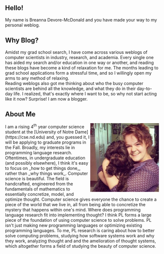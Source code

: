 ## Hello!
My name is Breanna Devore-McDonald and you have made your way
to my personal weblog.  

## Why Blog?
Amidst my grad school search, I have come across various weblogs
of computer scientists in industry, research, and academia. Every 
single one has aided my search and/or education in one way or another,
and reading these blogs have become a kind of relaxation for me. The
months leading to grad school applications form a stressful time, and
so I willingly open my arms to any method of relaxing.  
Reading weblogs also got me thinking about who the busy computer 
scientists are behind all the knowledge, and what they do in their
day-to-day life. I realized, that's exactly where I want to be, so 
why not start acting like it now? Surprise! I am now a blogger.

## About Me
<img class="img-circle" style="float: right;" src="/static/teek.jpg" width="225">
I am a rising 4<sup>th</sup> year computer science student at
the [University of Notre Dame](https://cse.nd.edu) and, you 
guessed it, I will be applying to graduate programs in the Fall.
Broadly, my interests lie in programming language research. 
Oftentimes, in undergraduate education (and possibly elsewhere), 
I think it's easy to 
focus on _how to get things done_, rather than _why things work_. 
Computer science is beautiful. The field is handcrafted, 
engineered from the fundamentals of mathematics to essentially
concretize, model, and optimize thought.
Computer science gives everyone the chance to create a 
piece of the world that we live in, all from being able to
concretize the mystery that happens within one's mind.  
Where does programming language research fit into implementing
thought? I think PL forms a large piece of the foundation of 
using computer science to solve problems. PL isn't just 
making new programming languages or optimizing existing
programming languages. To me, PL research 
is caring about how to better solve computing problems, 
studying how software systems work and why they work, 
analyzing thought and and the amelioration of thought systems,
which altogether forms a field of studying the beauty of computer
science.





